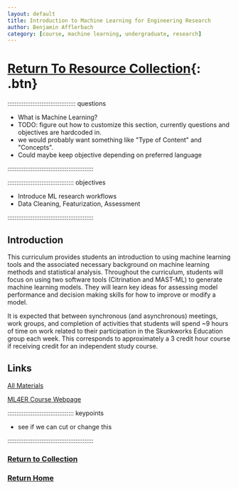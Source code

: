 ```yaml
---
layout: default
title: Introduction to Machine Learning for Engineering Research
author: Benjamin Afflerbach
category: [course, machine learning, undergraduate, research]
---
```

# [Return To Resource Collection](https://bafflerbach.github.io/DSM-CORE/resource-collection){: .btn}

:::::::::::::::::::::::::::::::::::::: questions 

- What is Machine Learning?
- TODO: figure out how to customize this section, currently questions and objectives are hardcoded in.
- we would probably want something like "Type of Content" and "Concepts".
- Could maybe keep objective depending on preferred language

::::::::::::::::::::::::::::::::::::::::::::::::

::::::::::::::::::::::::::::::::::::: objectives

- Introduce ML research workflows
- Data Cleaning, Featurization, Assessment

::::::::::::::::::::::::::::::::::::::::::::::::

## Introduction

This curriculum provides students an introduction to using machine learning tools and the associated necessary background on machine learning methods and statistical analysis. Throughout the curriculum, students will focus on using two software tools (Citrination and MAST-ML) to generate machine learning models. They will learn key ideas for assessing model performance and decision making skills for how to improve or modify a model.

It is expected that between synchronous (and asynchronous) meetings, work groups, and completion of activities that students will spend ~9 hours of time on work related to their participation in the Skunkworks Education group each week. This corresponds to approximately a 3 credit hour course if receiving credit for an independent study course.

## Links

[All Materials](https://bafflerbach.github.io/test_software_carpentry/)

[ML4ER Course Webpage](https://skunkworks.engr.wisc.edu/informatics-skunkworks-education-course/)


::::::::::::::::::::::::::::::::::::: keypoints 

- see if we can cut or change this

::::::::::::::::::::::::::::::::::::::::::::::::

### [Return to Collection](https://bafflerbach.github.io/DSM-CORE/resource-collection)
### [Return Home](https://bafflerbach.github.io/DSM-CORE)

